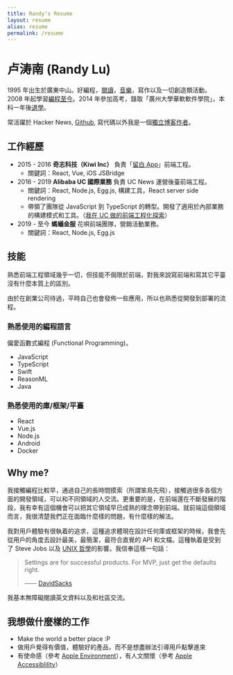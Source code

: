 ```yaml
---
title: Randy's Resume
layout: resume
alias: resume
permalink: /resume
---
```


# 卢涛南 (Randy Lu)

1995 年出生於廣東中山。好編程，[閱讀](https://lutaonan.com/readings)，[音樂](https://space.bilibili.com/20931693)，寫作以及一切創造類活動。2008 年起學習[編程至今](https://lutaonan.com/blog/my-coding-road)。2014 年參加高考，錄取「廣州大學華軟軟件學院」，本科一年後[退學](/blog/one-year-after-dropping-out-of-school)。

常活躍於 Hacker News, [Github](https://github.com/djyde), 寫代碼以外我是一個[獨立博客作者](https://lutaonan.com)。

## 工作經歷

- 2015 - 2016 **奇志科技（Kiwi Inc）** 負責「[留白 App](https://apps.apple.com/cn/app/%E7%95%99%E7%99%BD-white/id991496266)」前端工程。
  - 關鍵詞：React, Vue, iOS JSBridge
- 2016 - 2019 **Alibaba UC 國際業務** 負責 UC News 運營後臺前端工程。
  - 關鍵詞：React, Node.js, Egg.js, 構建工具，React server side rendering
  - 帶領了團隊從 JavaScript 到 TypeScript 的轉型。開發了適用於內部業務的構建模式和工具。（[我在 UC 做的前端工程化探索](https://lutaonan.com/blog/what-i-have-done-at-UC)）
- 2019 - 至今 **螞蟻金服** 花唄前端團隊，營銷活動業務。
  - 關鍵詞：React, Node.js, Egg.js

## 技能

熟悉前端工程領域幾乎一切，但技能不侷限於前端，對我來說寫前端和寫其它平臺沒有什麼本質上的區別。

由於在創業公司待過，平時自己也會發佈一些應用，所以也熟悉從開發到部署的流程。

### 熟悉使用的編程語言

偏愛函數式編程 (Functional Programming)。

- JavaScript
- TypeScript
- Swift
- ReasonML
- Java

### 熟悉使用的庫/框架/平臺

- React
- Vue.js
- Node.js
- Android
- Docker

## Why me?

我接觸編程比較早，通過自己的長時間摸索（所謂笨鳥先飛），接觸過很多各個方面的開發領域，可以和不同領域的人交流。更重要的是，在前端還在不斷發展的階段，我有幸有這個機會可以把其它領域早已成熟的理念帶到前端。就前端這個領域而言，我很清楚我們正在面臨什麼樣的問題，有什麼樣的解法。

我對用戶體驗有很執着的追求，這種追求體現在設計任何庫或框架的時候，我會先從用戶的角度去設計最美，最簡潔，最符合直覺的 API 和文檔。這種執着是受到了 Steve Jobs 以及 [UNIX 哲學](https://www.wikiwand.com/en/Unix_philosophy)的影響。我信奉這樣一句話：
 
> Settings are for successful products. For MVP, just get the defaults right.
>
> —— [DavidSacks](https://twitter.com/DavidSacks/status/1172978856883417088)

我基本無障礙閱讀英文資料以及和社區交流。

## 我想做什麼樣的工作

- Make the world a better place :P
- 做用戶覺得有價值，體驗好的產品，而不是想盡辦法引導用戶點擊進來
- 有使命感（參考 [Apple Environment](https://www.apple.com/hk/environment/)），有人文關懷（參考 [Apple Accessiblility](https://www.apple.com/hk/accessibility/)）